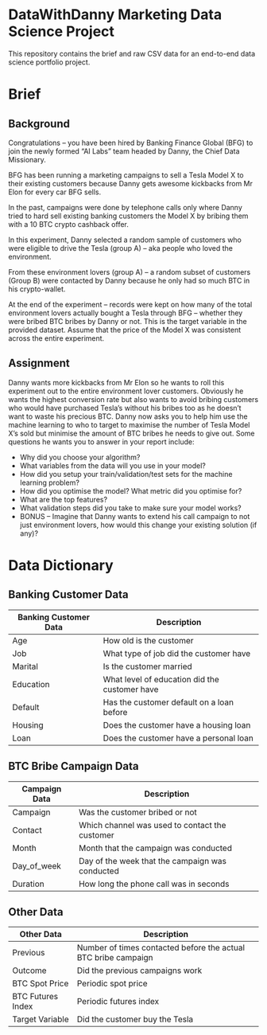 # DataWithDanny Marketing Data Science Project

This repository contains the brief and raw CSV data for an end-to-end data science portfolio project.

# Brief

## Background

Congratulations – you have been hired by Banking Finance Global (BFG) to join the newly formed “AI Labs” team headed by Danny, the Chief Data Missionary.

BFG has been running a marketing campaigns to sell a Tesla Model X to their existing customers because Danny gets awesome kickbacks from Mr Elon for every car BFG sells.

In the past, campaigns were done by telephone calls only where Danny tried to hard sell existing banking customers the Model X by bribing them with a 10 BTC crypto cashback offer.

In this experiment, Danny selected a random sample of customers who were eligible to drive the Tesla (group A) – aka people who loved the environment.

From these environment lovers (group A) – a random subset of customers (Group B) were contacted by Danny because he only had so much BTC in his crypto-wallet.

At the end of the experiment – records were kept on how many of the total environment lovers actually bought a Tesla through BFG – whether they were bribed BTC bribes by Danny or not. This is the target variable in the provided dataset.
Assume that the price of the Model X was consistent across the entire experiment.

## Assignment

Danny wants more kickbacks from Mr Elon so he wants to roll this experiment out to the entire environment lover customers. Obviously he wants the highest conversion rate but also wants to avoid bribing customers who would have purchased Tesla’s without his bribes too as he doesn’t want to waste his precious BTC.
Danny now asks you to help him use the machine learning to who to target to maximise the number of Tesla Model X’s sold but minimise the amount of BTC bribes he needs to give out.
Some questions he wants you to answer in your report include:

* Why did you choose your algorithm?  
* What variables from the data will you use in your model?  
* How did you setup your train/validation/test sets for the machine learning problem?  
* How did you optimise the model? What metric did you optimise for?  
* What are the top features?  
* What validation steps did you take to make sure your model works?  
* BONUS – Imagine that Danny wants to extend his call campaign to not just environment lovers, how would this change your existing solution (if any)?

# Data Dictionary

## Banking Customer Data

| Banking Customer Data	| Description |
| --- | ---|
| Age | How old is the customer |
| Job | What type of job did the customer have |
| Marital | Is the customer married |
| Education	| What level of education did the customer have |
| Default | Has the customer default on a loan before |
| Housing | Does the customer have a housing loan |
| Loan | Does the customer have a personal loan |

## BTC Bribe Campaign Data

| Campaign Data	| Description |
| --- | --- |
| Campaign | Was the customer bribed or not |
| Contact |Which channel was used to contact the customer |
| Month | Month that the campaign was conducted |
| Day_of_week |Day of the week that the campaign was conducted |
| Duration | How long the phone call was in seconds |

## Other Data

| Other Data | Description |
| --- | --- |
| Previous | Number of times contacted before the actual BTC bribe campaign |
| Outcome | Did the previous campaigns work |
| BTC Spot Price | Periodic spot price |
| BTC Futures Index | Periodic futures index |
| Target Variable | Did the customer buy the Tesla |





